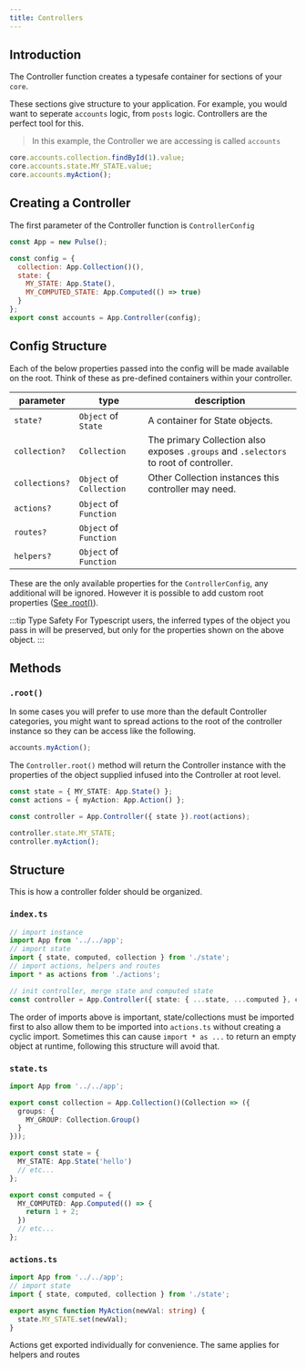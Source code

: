 ```yaml
---
title: Controllers
---
```


## Introduction

The Controller function creates a typesafe container for sections of your `core`.

These sections give structure to your application. For example, you would want to seperate `accounts` logic, from `posts` logic. Controllers are the perfect tool for this.

> In this example, the Controller we are accessing is called `accounts`

```ts
core.accounts.collection.findById(1).value;
core.accounts.state.MY_STATE.value;
core.accounts.myAction();
```

## Creating a Controller

The first parameter of the Controller function is `ControllerConfig`

```js
const App = new Pulse();

const config = {
  collection: App.Collection()(),
  state: {
    MY_STATE: App.State(),
    MY_COMPUTED_STATE: App.Computed(() => true)
  }
};
export const accounts = App.Controller(config);
```

## Config Structure

Each of the below properties passed into the config will be made available on the root. Think of these as pre-defined containers within your controller.

| parameter      | type                     | description                                                                           |
| -------------- | ------------------------ | ------------------------------------------------------------------------------------- |
| `state?`       | `Object` of `State`      | A container for State objects.                                                        |
| `collection?`  | `Collection`             | The primary Collection also exposes `.groups` and `.selectors` to root of controller. |
| `collections?` | `Object` of `Collection` | Other Collection instances this controller may need.                                  |
| `actions?`     | `Object` of `Function`   |                                                                                       |
| `routes?`      | `Object` of `Function`   |                                                                                       |
| `helpers?`     | `Object` of `Function`   |                                                                                       |

These are the only available properties for the `ControllerConfig`, any additional will be ignored. However it is possible to add custom root properties ([See .root()](#root)).

:::tip Type Safety
For Typescript users, the inferred types of the object you pass in will be preserved, but only for the properties shown on the above object.
:::

## Methods

### `.root()`

In some cases you will prefer to use more than the default Controller categories, you might want to spread actions to the root of the controller instance so they can be access like the following.

```js
accounts.myAction();
```

The `Controller.root()` method will return the Controller instance with the properties of the object supplied infused into the Controller at root level.

```ts
const state = { MY_STATE: App.State() };
const actions = { myAction: App.Action() };

const controller = App.Controller({ state }).root(actions);

controller.state.MY_STATE;
controller.myAction();
```

## Structure

This is how a controller folder should be organized.

### `index.ts`

```ts
// import instance
import App from '../../app';
// import state
import { state, computed, collection } from './state';
// import actions, helpers and routes
import * as actions from './actions';

// init controller, merge state and computed state
const controller = App.Controller({ state: { ...state, ...computed }, collection }).root(actions);
```

The order of imports above is important, state/collections must be imported first to also allow them to be imported into `actions.ts` without creating a cyclic import. Sometimes this can cause `import * as ...` to return an empty object at runtime, following this structure will avoid that.

### `state.ts`

```ts
import App from '../../app';

export const collection = App.Collection()(Collection => ({
  groups: {
    MY_GROUP: Collection.Group()
  }
}));

export const state = {
  MY_STATE: App.State('hello')
  // etc...
};

export const computed = {
  MY_COMPUTED: App.Computed(() => {
    return 1 + 2;
  })
  // etc...
};
```

### `actions.ts`

```ts
import App from '../../app';
// import state
import { state, computed, collection } from './state';

export async function MyAction(newVal: string) {
  state.MY_STATE.set(newVal);
}
```

Actions get exported individually for convenience. The same applies for helpers and routes
